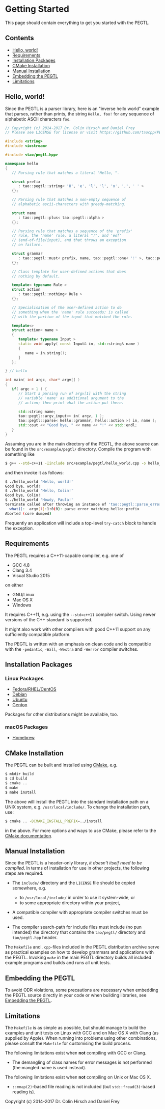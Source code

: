 # Getting Started

This page should contain everything to get you started with the PEGTL.

## Contents

* [Hello, world!](#hello-world)
* [Requirements](#requirements)
* [Installation Packages](#installation-packages)
* [CMake Installation](#cmake-installation)
* [Manual Installation](#manual-installation)
* [Embedding the PEGTL](#embedding-the-pegtl)
* [Limitations](#limitations)

## Hello, world!

Since the PEGTL is a parser library, here is an "inverse hello world" example that parses,
rather than prints, the string `Hello, foo!` for any sequence of alphabetic ASCII characters `foo`.

```c++
// Copyright (c) 2014-2017 Dr. Colin Hirsch and Daniel Frey
// Please see LICENSE for license or visit https://github.com/taocpp/PEGTL/

#include <string>
#include <iostream>

#include <tao/pegtl.hpp>

namespace hello
{
   // Parsing rule that matches a literal "Hello, ".

   struct prefix
      : tao::pegtl::string< 'H', 'e', 'l', 'l', 'o', ',', ' ' >
   {};

   // Parsing rule that matches a non-empty sequence of
   // alphabetic ascii-characters with greedy-matching.

   struct name
      : tao::pegtl::plus< tao::pegtl::alpha >
   {};

   // Parsing rule that matches a sequence of the 'prefix'
   // rule, the 'name' rule, a literal "!", and 'eof'
   // (end-of-file/input), and that throws an exception
   // on failure.

   struct grammar
      : tao::pegtl::must< prefix, name, tao::pegtl::one< '!' >, tao::pegtl::eof >
   {};

   // Class template for user-defined actions that does
   // nothing by default.

   template< typename Rule >
   struct action
      : tao::pegtl::nothing< Rule >
   {};

   // Specialisation of the user-defined action to do
   // something when the 'name' rule succeeds; is called
   // with the portion of the input that matched the rule.

   template<>
   struct action< name >
   {
      template< typename Input >
      static void apply( const Input& in, std::string& name )
      {
         name = in.string();
      }
   };

} // hello

int main( int argc, char* argv[] )
{
   if( argc > 1 ) {
      // Start a parsing run of argv[1] with the string
      // variable 'name' as additional argument to the
      // action; then print what the action put there.

      std::string name;
      tao::pegtl::argv_input<> in( argv, 1 );
      tao::pegtl::parse< hello::grammar, hello::action >( in, name );
      std::cout << "Good bye, " << name << "!" << std::endl;
   }
}
```

Assuming you are in the main directory of the PEGTL, the above source can be
found in the `src/example/pegtl/` directory. Compile the program with something like

```sh
$ g++ --std=c++11 -Iinclude src/example/pegtl/hello_world.cpp -o hello_world
```

and then invoke it as follows:

```sh
$ ./hello_world 'Hello, world!'
Good bye, world!
$ ./hello_world 'Hello, Colin!'
Good bye, Colin!
$ ./hello_world 'Howdy, Paula!'
terminate called after throwing an instance of 'tao::pegtl::parse_error'
  what():  argv[1]:1:0(0): parse error matching hello::prefix
Aborted (core dumped)
```

Frequently an application will include a top-level `try-catch` block to handle
the exception.

## Requirements

The PEGTL requires a C++11-capable compiler, e.g. one of

* GCC 4.8
* Clang 3.4
* Visual Studio 2015

on either

* GNU/Linux
* Mac OS X
* Windows

It requires C++11, e.g. using the `--std=c++11` compiler switch.
Using newer versions of the C++ standard is supported.

It might also work with other compilers with good C++11 support on any sufficiently
compatible platform.

The PEGTL is written with an emphasis on clean code and is compatible with
the `-pedantic`, `-Wall`, `-Wextra` and `-Werror` compiler switches.

## Installation Packages

### Linux Packages

* [Fedora/RHEL/CentOS](https://apps.fedoraproject.org/packages/PEGTL)
* [Debian](https://packages.debian.org/search?keywords=pegtl-dev)
* [Ubuntu](http://packages.ubuntu.com/search?keywords=pegtl-dev)
* [Gentoo](https://packages.gentoo.org/packages/dev-libs/pegtl)

Packages for other distributions might be available, too.

### macOS Packages

* [Homebrew](http://brewformulas.org/Pegtl)

## CMake Installation

The PEGTL can be built and installed using [CMake](https://cmake.org/), e.g.

```sh
$ mkdir build
$ cd build
$ cmake ..
$ make
$ make install
```

The above will install the PEGTL into the standard installation path on a
UNIX system, e.g. `/usr/local/include/`. To change the installation path, use:

```sh
$ cmake .. -DCMAKE_INSTALL_PREFIX=../install
```

in the above. For more options and ways to use CMake, please refer to the [CMake documentation](https://cmake.org/documentation/).

## Manual Installation

Since the PEGTL is a header-only library, _it doesn't itself need to be compiled_.
In terms of installation for use in other projects, the following steps are required.

- The `include/` directory and the `LICENSE` file should be copied somewhere, e.g.

  - to `/usr/local/include/` in order to use it system-wide, or
  - to some appropriate directory within your project,

- A compatible compiler with appropriate compiler switches must be used.
- The compiler search-path for include files must include (no pun intended)
  the directory that contains the `tao/pegtl/` directory and `tao/pegtl.hpp` header.

The `Makefile` and `.cpp`-files included in the PEGTL distribution archive serve
as practical examples on how to develop grammars and applications with the PEGTL.
Invoking `make` in the main PEGTL directory builds all included example programs
and builds and runs all unit tests.

## Embedding the PEGTL

To avoid ODR violations, some precautions are necessary when embedding the PEGTL
source directly in your code or when building libraries, see [Embedding the PEGTL](Embedding.md).

## Limitations

The `Makefile` is as simple as possible, but should manage to build the examples
and unit tests on Linux with GCC and on Mac OS X with Clang (as supplied by Apple).
When running into problems using other combinations, please consult the `Makefile`
for customising the build process.

The following limitations exist when **not** compiling with GCC or Clang.

- The demangling of class names for error messages is not performed (the mangled name is used instead).

The following limitations exist when **not** compiling on Unix or Mac OS X.

- `::mmap(2)`-based file reading is not included (but `std::fread(3)`-based reading is).

Copyright (c) 2014-2017 Dr. Colin Hirsch and Daniel Frey

